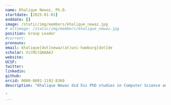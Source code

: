 ```yaml
---
name: Khalique Newaz, Ph.D.
startdate: [2025-01-01]
enddate: []
image: /static/img/members/khalique_newaz.jpg
# altimage: /static/img/members/khalique_newaz.jpg
position: Group Leader
#current:
pronouns: 
email: khalique[dot]newaz(at)uni-hamburg[dot]de
scholar: ViCMilQAAAAJ
website: 
UCSF: 
twitter: 
linkedin: 
github: 
orcid: 0000-0002-1192-8360
description: "Khalique Newaz did his PhD studies in Computer Science and Engineering in the Complex Networks Lab headed by Prof. Tijana Milenkovic at the University of Notre Dame, USA. Afterwards, he worked in the Institute for Computational Systems Biology headed by Prof. Jan Baumbach at the University of Hamburg, Germany. From January 2025, Khalique leads the NeStOme lab at the University of Hamburg, Germany.

"
---
```


